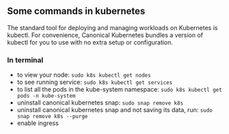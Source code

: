 ## Some commands in kubernetes

The standard tool for deploying and managing workloads on Kubernetes is kubectl. For convenience, Canonical Kubernetes bundles a version of kubectl for you to use with no extra setup or configuration.

### In terminal
- to view your node: ```sudo k8s kubectl get nodes```
- to see running service: ```sudo k8s kubectl get services```
- to list all the pods in the kube-system namespace: ```sudo k8s kubectl get pods -n kube-system```
- uninstall canonical kubernetes snap: ```sudo snap remove k8s```
- uninstall canonical kubernetes snap and not saving its data, run:
```sudo snap remove k8s --purge```
- enable ingress


